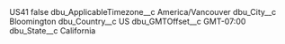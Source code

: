 <?xml version="1.0" encoding="UTF-8"?>
<CustomMetadata xmlns="http://soap.sforce.com/2006/04/metadata" xmlns:xsi="http://www.w3.org/2001/XMLSchema-instance" xmlns:xsd="http://www.w3.org/2001/XMLSchema">
    <label>US41</label>
    <protected>false</protected>
    <values>
        <field>dbu_ApplicableTimezone__c</field>
        <value xsi:type="xsd:string">America/Vancouver</value>
    </values>
    <values>
        <field>dbu_City__c</field>
        <value xsi:type="xsd:string">Bloomington</value>
    </values>
    <values>
        <field>dbu_Country__c</field>
        <value xsi:type="xsd:string">US</value>
    </values>
    <values>
        <field>dbu_GMTOffset__c</field>
        <value xsi:type="xsd:string">GMT-07:00</value>
    </values>
    <values>
        <field>dbu_State__c</field>
        <value xsi:type="xsd:string">California</value>
    </values>
</CustomMetadata>
